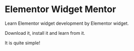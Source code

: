 # Elementor Widget Mentor

Learn Elementor widget development by Elementor widget.

Download it, install it and learn from it.

It is quite simple!

